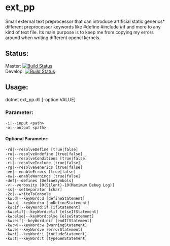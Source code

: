 # ext_pp
Small external text preprocessor that can introduce artificial static generics* different preprocessor keywords like #define #include #if and more to any kind of text file. Its main purpose is to keep me from copying my errors around when writing different opencl kernels.

## Status:
Master: [![Build Status](https://travis-ci.com/ByteChkR/ext-pp.svg?branch=master)](https://travis-ci.com/ByteChkR/ext-pp)  
Develop: [![Build Status](https://travis-ci.com/ByteChkR/ext-pp.svg?branch=develop)](https://travis-ci.com/ByteChkR/ext-pp)

## Usage:


dotnet ext_pp.dll [-option VALUE]

### Parameter:
	-i|--input <path>  
	-o|--output <path>  

#### Optional Parameter:
	-rd|--resolveDefine [true|false]  
	-ru|--resolveUndefine [true|false]  
	-rc|--resolveConditions [true|false]  
	-ri|--resolveInclude [true|false]  
	-rg|--resolveGenerics [true|false]  
	-ee|--enableErrors [true|false]  
	-ew|--enableWarnings [true|false]  
	-def|--defines [DefineSymbols]  
	-v|--verbosity [0(Silent)-10(Maximum Debug Log)]
	-ss|--setSeparator [char]
	-2c|--writeToConsole
	-kw:d|--keyWord:d [defineStatement]
	-kw:u|--keyWord:u [unDefineStatement]
	-kw:if|--keyWord:if [ifStatement]
	-kw:elif|--keyWord:elif [elseIfStatement]
	-kw:else|--keyWord:else [elseStatement]
	-kw:eif|--keyWord:eif [endIfStatement]
	-kw:w|--keyWord:w [warningStatement]
	-kw:e|--keyWord:e [errorStatement]
	-kw:i|--keyWord:i [includeStatement]
	-kw:t|--keyWord:t [typeGenStatement]